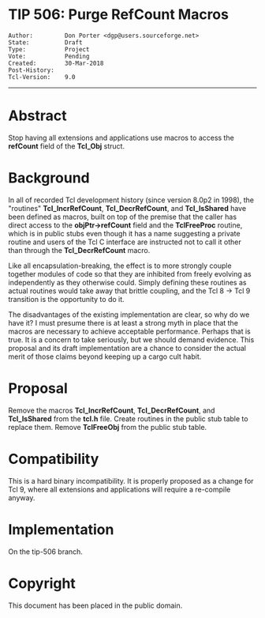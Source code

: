 # TIP 506: Purge RefCount Macros
	Author:         Don Porter <dgp@users.sourceforge.net>
	State:          Draft
	Type:           Project
	Vote:           Pending
	Created:        30-Mar-2018
	Post-History:   
	Tcl-Version:	9.0
-----

# Abstract

Stop having all extensions and applications use macros to access the
**refCount** field of the **Tcl_Obj** struct.

# Background

In all of recorded Tcl development history (since version 8.0p2 in 1998),
the "routines" **Tcl_IncrRefCount**, **Tcl_DecrRefCount**, and
**Tcl_IsShared** have been defined as macros, built on top of the
premise that the caller has direct access to the **objPtr->refCount**
field and the **TclFreeProc** routine, which is in public stubs even
though it has a name suggesting a private routine and users of the Tcl
C interface are instructed not to call it other than through the
**Tcl_DecrRefCount** macro.

Like all encapsulation-breaking, the effect is to more strongly
couple together modules of code so that they are inhibited
from freely evolving as independently as they otherwise could.
Simply defining these routines as actual routines would take
away that brittle coupling, and the Tcl 8 -> Tcl 9 transition
is the opportunity to do it.

The disadvantages of the existing implementation are clear, so
why do we have it? I must presume there is at least a strong myth
in place that the macros are necessary to achieve acceptable 
performance. Perhaps that is true. It is a concern to take seriously,
but we should demand evidence. This proposal and its draft implementation
are a chance to consider the actual merit of those claims beyond keeping
up a cargo cult habit.

# Proposal

Remove the macros **Tcl_IncrRefCount**, **Tcl_DecrRefCount**, and
**Tcl_IsShared** from the **tcl.h** file. Create routines in the
public stub table to replace them. Remove **TclFreeObj** from the
public stub table.

# Compatibility

This is a hard binary incompatibility. It is properly proposed
as a change for Tcl 9, where all extensions and applications will
require a re-compile anyway.

# Implementation

On the tip-506 branch.

# Copyright

This document has been placed in the public domain.

